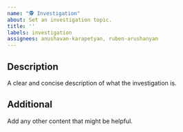 ```yaml
---
name: "🕵 Investigation"
about: Set an investigation topic.
title: ''
labels: investigation
assignees: anushavan-karapetyan, ruben-arushanyan
---
```


## Description

A clear and concise description of what the investigation is.

## Additional

Add any other content that might be helpful.